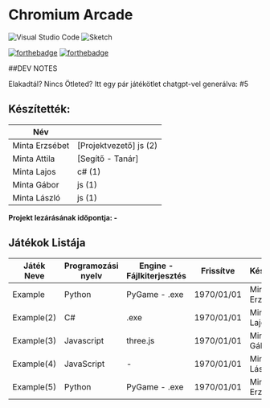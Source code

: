 # Chromium Arcade

![Visual Studio Code](https://img.shields.io/badge/Visual%20Studio%20Code-0078d7.svg?style=for-the-badge&logo=visual-studio-code&logoColor=white)
![Sketch](https://img.shields.io/badge/Sketch-FFB387?style=for-the-badge&logo=sketch&logoColor=black)

[![forthebadge](https://forthebadge.com/images/badges/gluten-free.svg)](https://forthebadge.com)
[![forthebadge](https://forthebadge.com/images/badges/built-with-grammas-recipe.svg)](https://forthebadge.com)


##DEV NOTES

Elakadtál? Nincs Ötleted? Itt egy pár játékötlet chatgpt-vel generálva: #5

## Készítették:

| Név | |
| ------ | ------ |
| Minta Erzsébet | [Projektvezető] js (2)|
| Minta Attila | [Segítő - Tanár] |
| Minta Lajos | c# (1) |
| Minta Gábor | js (1) |
| Minta László | js (1) |





**Projekt lezárásának időpontja: -**



## Játékok Listája

| Játék Neve | Programozási nyelv | Engine - Fájlkiterjesztés | Frissítve | Készítette |
| ------ | ------ | ------ | ------ | ------ |
| Example | Python | PyGame - .exe | 1970/01/01 | Minta Erzsébet |
| Example(2) | C# | .exe | 1970/01/01 | Minta Lajos |
| Example(3) | Javascript | three.js | 1970/01/01 | Minta Gábor |
| Example(4) | JavaScript | - | 1970/01/01 | Minta László |
| Example(5) | Python | PyGame - .exe | 1970/01/01 | Minta Erzsébet |

